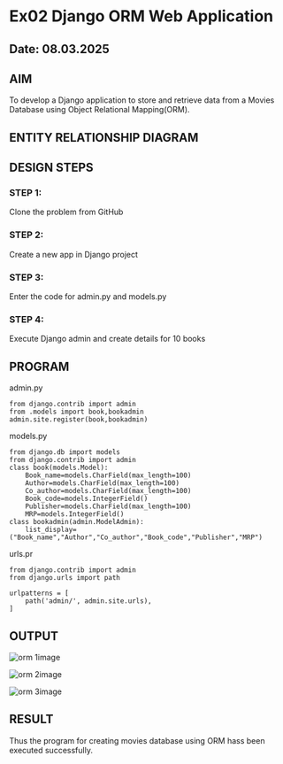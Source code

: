 # Ex02 Django ORM Web Application
## Date: 08.03.2025

## AIM
To develop a Django application to store and retrieve data from a Movies Database using Object Relational Mapping(ORM).

## ENTITY RELATIONSHIP DIAGRAM



## DESIGN STEPS

### STEP 1:
Clone the problem from GitHub

### STEP 2:
Create a new app in Django project

### STEP 3:
Enter the code for admin.py and models.py

### STEP 4:
Execute Django admin and create details for 10 books

## PROGRAM
admin.py
~~~
from django.contrib import admin
from .models import book,bookadmin
admin.site.register(book,bookadmin)
~~~
models.py
~~~
from django.db import models
from django.contrib import admin
class book(models.Model):
    Book_name=models.CharField(max_length=100)
    Author=models.CharField(max_length=100)
    Co_author=models.CharField(max_length=100)
    Book_code=models.IntegerField()
    Publisher=models.CharField(max_length=100)
    MRP=models.IntegerField()
class bookadmin(admin.ModelAdmin):
    list_display=("Book_name","Author","Co_author","Book_code","Publisher","MRP")
~~~
urls.pr
~~~
from django.contrib import admin
from django.urls import path

urlpatterns = [
    path('admin/', admin.site.urls),
]

~~~
## OUTPUT
![orm 1image](https://github.com/user-attachments/assets/0daf338e-0e27-4716-825f-40b8320e050f)

![orm 2image](https://github.com/user-attachments/assets/a284592d-0d4d-4eb2-b71e-2e3032f80d34)

![orm 3image](https://github.com/user-attachments/assets/aed26a58-a286-4076-b603-043d08fa7f88)
## RESULT
Thus the program for creating movies database using ORM hass been executed successfully.
